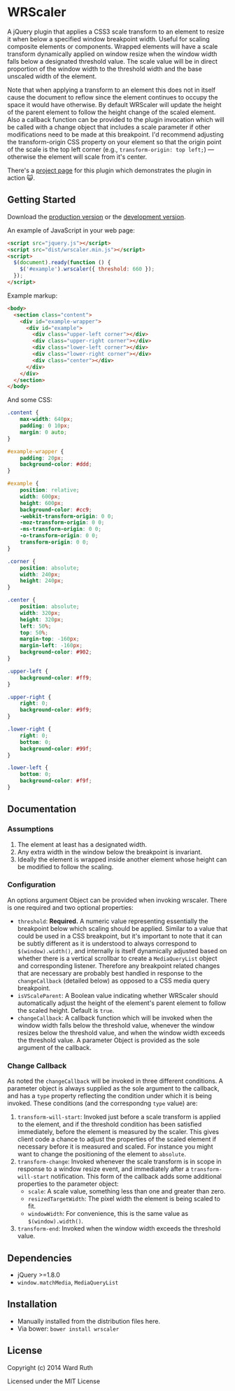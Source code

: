 # WRScaler

A jQuery plugin that applies a CSS3 scale transform to an element to resize it when below a specified window breakpoint width. Useful for scaling composite elements or components. Wrapped elements will have a scale transform dynamically applied on window resize when the window width falls below a designated threshold value. The scale value will be in direct proportion of the window width to the threshold width and the base unscaled width of the element.

Note that when applying a transform to an element this does not in itself cause the document to reflow since the element continues to occupy the space it would have otherwise. By default WRScaler will update the height of the parent element to follow the height change of the scaled element. Also a callback function can be provided to the plugin invocation which will be called with a change object that includes a scale parameter if other modifications need to be made at this breakpoint. I'd recommend adjusting the transform-origin CSS property on your element so that the origin point of the scale is the top left corner (e.g., `transform-origin: top left;`) — otherwise the element will scale from it's center.

There's a [project page][page] for this plugin which demonstrates the plugin in action :smiley_cat:.

[page]: //wruth.github.io/wrscaler/


## Getting Started
Download the [production version][min] or the [development version][max].

[min]: https://raw.github.com/wruth/wrscaler/master/dist/wrscaler.min.js
[max]: https://raw.github.com/wruth/wrscaler/master/dist/wrscaler.js

An example of JavaScript in your web page:

```html
<script src="jquery.js"></script>
<script src="dist/wrscaler.min.js"></script>
<script>
  $(document).ready(function () {
    $('#example').wrscaler({ threshold: 660 });
  });
</script>
```
Example markup:

```html
<body>
  <section class="content">
    <div id="example-wrapper">
      <div id="example">
        <div class="upper-left corner"></div>
        <div class="upper-right corner"></div>
        <div class="lower-left corner"></div>
        <div class="lower-right corner"></div>
        <div class="center"></div>
      </div>
    </div>
  </section>
</body>
```
And some CSS:

```css
.content {
	max-width: 640px;
	padding: 0 10px;
	margin: 0 auto;
}

#example-wrapper {
    padding: 20px;
    background-color: #ddd;
}

#example {
    position: relative;
    width: 600px;
    height: 600px;
    background-color: #cc9;
    -webkit-transform-origin: 0 0;
    -moz-transform-origin: 0 0;
    -ms-transform-origin: 0 0;
    -o-transform-origin: 0 0;
    transform-origin: 0 0;
}

.corner {
    position: absolute;
    width: 240px;
    height: 240px;
}

.center {
    position: absolute;
    width: 320px;
    height: 320px;
    left: 50%;
    top: 50%;
    margin-top: -160px;
    margin-left: -160px;
    background-color: #902;
}

.upper-left {
    background-color: #ff9;
}

.upper-right {
    right: 0;
    background-color: #9f9;
}

.lower-right {
    right: 0;
    bottom: 0;
    background-color: #99f;
}

.lower-left {
    bottom: 0;
    background-color: #f9f;
}
```

## Documentation
### Assumptions
1. The element at least has a designated width.
2. Any extra width in the window below the breakpoint is invariant.
3. Ideally the element is wrapped inside another element whose height can be modified to follow the scaling.

### Configuration
An options argument Object can be provided when invoking wrscaler. There is one required and two optional properties:

* `threshold`: **Required.** A numeric value representing essentially the breakpoint below which scaling should be applied. Similar to a value that could be used in a CSS breakpoint, but it's important to note that it can be subtly different as it is understood to always correspond to `$(window).width()`, and internally is itself dynamically adjusted based on whether there is a vertical scrollbar to create a `MediaQueryList` object and corresponding listener. Therefore any breakpoint related changes that are necessary are probably best handled in response to the `changeCallback` (detailed below) as opposed to a CSS media query breakpoint.
* `isVScaleParent`: A Boolean value indicating whether WRScaler should automatically adjust the height of the element's parent element to follow the scaled height. Default is `true`.
* `changeCallback`: A callback function which will be invoked when the window width falls below the threshold value, whenever the window resizes below the threshold value, and when the window width exceeds the threshold value. A parameter Object is provided as the sole argument of the callback.
 
### Change Callback
As noted the `changeCallback` will be invoked in three different conditions. A parameter object is always supplied as the sole argument to the callback, and has a `type` property reflecting the condition under which it is being invoked. These conditions (and the correspondng `type` value) are:
 
 1. `transform-will-start`: Invoked just before a scale transform is applied to the element, and if the threshold condition has been satisfied immediately, before the element is measured by the scaler. This gives client code a chance to adjust the properties of the scaled element if necessary before it is measured and scaled. For instance you might want to change the positioning of the element to `absolute`.
 2. `transform-change`: Invoked whenever the scale transform is in scope in response to a window resize event, and immediately after a `transform-will-start` notification. This form of the callback adds some additional properties to the parameter object:
 	* `scale`: A scale value, something less than one and greater than zero.
 	* `resizedTargetWidth`: The pixel width the element is being scaled to fit.
 	* `windowWidth`: For convenience, this is the same value as `$(window).width()`.
 3. `transform-end`: Invoked when the window width exceeds the threshold value.
 	
## Dependencies
* jQuery >=1.8.0
* `window.matchMedia`, `MediaQueryList`

## Installation
* Manually installed from the distribution files here.
* Via bower: `bower install wrscaler`

## License
Copyright (c) 2014 Ward Ruth

Licensed under the MIT License